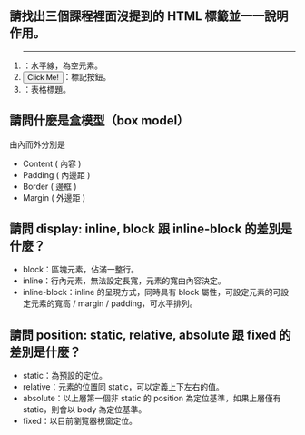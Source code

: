 ## 請找出三個課程裡面沒提到的 HTML 標籤並一一說明作用。
1. <hr>：水平線，為空元素。
2. <button type="button">Click Me!</button>：標記按鈕。
3. <caption></caption>：表格標題。

## 請問什麼是盒模型（box model）
由內而外分別是 
* Content ( 內容 )
* Padding ( 內邊距 )
* Border ( 邊框 ) 
* Margin ( 外邊距 )

## 請問 display: inline, block 跟 inline-block 的差別是什麼？
* block：區塊元素，佔滿一整行。
* inline：行內元素，無法設定長寬，元素的寬由內容決定。
* inline-block：inline 的呈現方式，同時具有 block 屬性，可設定元素的可設定元素的寬高 / margin / padding，可水平排列。

## 請問 position: static, relative, absolute 跟 fixed 的差別是什麼？
* static：為預設的定位。
* relative：元素的位置同 static，可以定義上下左右的值。 
* absolute：以上層第一個非 static 的 position 為定位基準，如果上層僅有 static，則會以 body 為定位基準。
* fixed：以目前瀏覽器視窗定位。